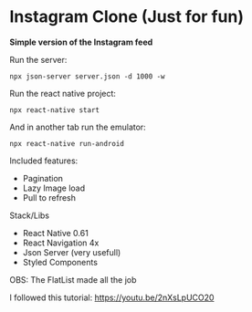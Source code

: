 # Instagram Clone (Just for fun)

**Simple version of the Instagram feed**

Run the server:

```terminal
npx json-server server.json -d 1000 -w
```

Run the react native project:

```terminal
npx react-native start
```

And in another tab run the emulator:

```terminal
npx react-native run-android
```

Included features:

- Pagination
- Lazy Image load
- Pull to refresh

Stack/Libs

- React Native 0.61
- React Navigation 4x
- Json Server (very usefull)
- Styled Components

OBS: The FlatList made all the job

I followed this tutorial: https://youtu.be/2nXsLpUCO20
